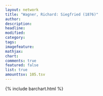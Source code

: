 ```yaml
---
layout: network
title: "Wagner, Richard: Siegfried (1876)"
author:
description:
headline:
modified:
category:
tags:
imagefeature: 
mathjax: 
chart: 
comments: true
featured: false
list: true
amounttsv: 105.tsv
---
```

{% include barchart.html %}
